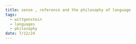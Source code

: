 ```yaml
---
title: sense , reference and the philosophy of language
tags:
  - wittgenstein
  - languages
  - philosophy
date: 7/12/24
---
```

